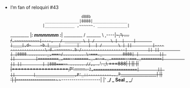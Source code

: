 - I’m fan of reloquiri #43

                                     d88b
                     _______________|8888|_______________
                    |_____________ ,~~~~~~. _____________|
  _________         |_____________: mmmmmm :_____________|         _________
 / _______ \   ,----|~~~~~~~~~~~,'\ _...._ /`.~~~~~~~~~~~|----,   / _______ \
| /       \ |  |    |       |____|,d~    ~b.|____|       |    |  | /       \ |
||         |-------------------\-d.-~~~~~~-.b-/-------------------|         ||
||         | |8888 ....... _,===~/......... \~===._         8888| |         ||
||         |=========_,===~~======._.=~~=._.======~~===._=========|         ||
||         | |888===~~ ...... //,, .`~~~~'. .,\\        ~~===888| |         ||
||        |===================,P'.::::::::.. `?,===================|        ||
||        |_________________,P'_::----------.._`?,_________________|        ||
`|        |-------------------~~~~~~~~~~~~~~~~~~-------------------|        |'
  \_______/                                              _ Seal _  \_______/
